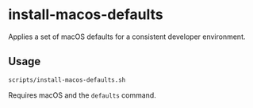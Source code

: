 # install-macos-defaults

Applies a set of macOS defaults for a consistent developer environment.

## Usage

```bash
scripts/install-macos-defaults.sh
```

Requires macOS and the `defaults` command.

